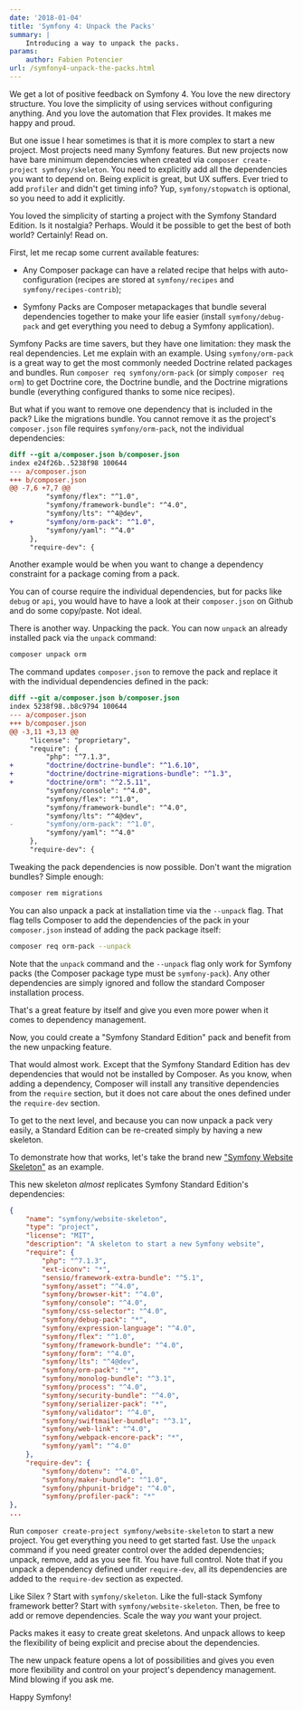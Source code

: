 ```yaml
---
date: '2018-01-04'
title: 'Symfony 4: Unpack the Packs'
summary: |
    Introducing a way to unpack the packs.
params:
    author: Fabien Potencier
url: /symfony4-unpack-the-packs.html
---
```


We get a lot of positive feedback on Symfony 4. You love the new directory structure. You love the simplicity of using services without configuring anything. And you love the automation that Flex provides. It makes me happy and proud.

But one issue I hear sometimes is that it is more complex to start a new project. Most projects need many Symfony features. But new projects now have bare minimum dependencies when created via `composer create-project symfony/skeleton`. You need to explicitly add all the dependencies you want to depend on. Being explicit is great, but UX suffers. Ever tried to add ``profiler`` and didn't get timing info? Yup, ``symfony/stopwatch`` is optional, so you need to add it explicitly.

You loved the simplicity of starting a project with the Symfony Standard Edition. Is it nostalgia? Perhaps. Would it be possible to get the best of both world? Certainly! Read on.

First, let me recap some current available features:

 * Any Composer package can have a related recipe that helps with
   auto-configuration (recipes are stored at `symfony/recipes` and
   `symfony/recipes-contrib`);

 * Symfony Packs are Composer metapackages that bundle several dependencies
   together to make your life easier (install `symfony/debug-pack` and get
   everything you need to debug a Symfony application).

Symfony Packs are time savers, but they have one limitation: they mask the real dependencies. Let me explain with an example. Using `symfony/orm-pack` is a great way to get the most commonly needed Doctrine related packages and bundles. Run `composer req symfony/orm-pack` (or simply `composer req orm`) to get Doctrine core, the Doctrine bundle, and the Doctrine migrations bundle (everything configured thanks to some nice recipes).

But what if you want to remove one dependency that is included in the pack? Like the migrations bundle. You cannot remove it as the project's `composer.json` file requires `symfony/orm-pack`, not the individual dependencies:

```diff
diff --git a/composer.json b/composer.json
index e24f26b..5238f98 100644
--- a/composer.json
+++ b/composer.json
@@ -7,6 +7,7 @@
         "symfony/flex": "^1.0",
         "symfony/framework-bundle": "^4.0",
         "symfony/lts": "^4@dev",
+        "symfony/orm-pack": "^1.0",
         "symfony/yaml": "^4.0"
     },
     "require-dev": {
```

Another example would be when you want to change a dependency constraint for a package coming from a pack.

You can of course require the individual dependencies, but for packs like `debug` or `api`, you would have to have a look at their `composer.json` on Github and do some copy/paste. Not ideal.

There is another way. Unpacking the pack. You can now `unpack` an already installed pack via the `unpack` command:

```bash
composer unpack orm
```

The command updates `composer.json` to remove the pack and replace it with the individual dependencies defined in the pack:

```diff
diff --git a/composer.json b/composer.json
index 5238f98..b8c9794 100644
--- a/composer.json
+++ b/composer.json
@@ -3,11 +3,13 @@
     "license": "proprietary",
     "require": {
         "php": "^7.1.3",
+        "doctrine/doctrine-bundle": "^1.6.10",
+        "doctrine/doctrine-migrations-bundle": "^1.3",
+        "doctrine/orm": "^2.5.11",
         "symfony/console": "^4.0",
         "symfony/flex": "^1.0",
         "symfony/framework-bundle": "^4.0",
         "symfony/lts": "^4@dev",
-        "symfony/orm-pack": "^1.0",
         "symfony/yaml": "^4.0"
     },
     "require-dev": {
```

Tweaking the pack dependencies is now possible. Don't want the migration bundles? Simple enough:

```bash
composer rem migrations
```

You can also unpack a pack at installation time via the `--unpack` flag. That flag tells Composer to add the dependencies of the pack in your `composer.json` instead of adding the pack package itself:

```bash
composer req orm-pack --unpack
```

Note that the `unpack` command and the `--unpack` flag only work for Symfony packs (the Composer package type must be `symfony-pack`). Any other dependencies are simply ignored and follow the standard Composer installation process.

That's a great feature by itself and give you even more power when it comes to dependency management.

Now, you could create a "Symfony Standard Edition" pack and benefit from the new unpacking feature.

That would almost work. Except that the Symfony Standard Edition has dev dependencies that would not be installed by Composer. As you know, when adding a dependency, Composer will install any transitive dependencies from the `require` section, but it does not care about the ones defined under the `require-dev` section.

To get to the next level, and because you can now unpack a pack very easily, a Standard Edition can be re-created simply by having a new skeleton.

To demonstrate how that works, let's take the brand new ["Symfony Website Skeleton"](https://github.com/symfony/website-skeleton/blob/4.0/composer.json) as an example.

This new skeleton *almost* replicates Symfony Standard Edition's dependencies:

```json
{
    "name": "symfony/website-skeleton",
    "type": "project",
    "license": "MIT",
    "description": "A skeleton to start a new Symfony website",
    "require": {
        "php": "^7.1.3",
        "ext-iconv": "*",
        "sensio/framework-extra-bundle": "^5.1",
        "symfony/asset": "^4.0",
        "symfony/browser-kit": "^4.0",
        "symfony/console": "^4.0",
        "symfony/css-selector": "^4.0",
        "symfony/debug-pack": "*",
        "symfony/expression-language": "^4.0",
        "symfony/flex": "^1.0",
        "symfony/framework-bundle": "^4.0",
        "symfony/form": "^4.0",
        "symfony/lts": "^4@dev",
        "symfony/orm-pack": "*",
        "symfony/monolog-bundle": "^3.1",
        "symfony/process": "^4.0",
        "symfony/security-bundle": "^4.0",
        "symfony/serializer-pack": "*",
        "symfony/validator": "^4.0",
        "symfony/swiftmailer-bundle": "^3.1",
        "symfony/web-link": "^4.0",
        "symfony/webpack-encore-pack": "*",
        "symfony/yaml": "^4.0"
    },
    "require-dev": {
        "symfony/dotenv": "^4.0",
        "symfony/maker-bundle": "^1.0",
        "symfony/phpunit-bridge": "^4.0",
        "symfony/profiler-pack": "*"
},
...
```

Run `composer create-project symfony/website-skeleton` to start a new project. You get everything you need to get started fast. Use the `unpack` command if you need greater control over the added dependencies; unpack, remove, add as you see fit. You have full control. Note that if you unpack a dependency defined under `require-dev`, all its dependencies are added to the `require-dev` section as expected.

Like Silex ? Start with `symfony/skeleton`. Like the full-stack Symfony framework better? Start with `symfony/website-skeleton`. Then, be free to add or remove dependencies. Scale the way *you* want your project.

Packs makes it easy to create great skeletons. And unpack allows to keep the flexibility of being explicit and precise about the dependencies.

The new unpack feature opens a lot of possibilities and gives you even more flexibility and control on your project's dependency management. Mind blowing if you ask me.

Happy Symfony!
